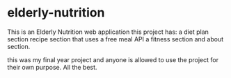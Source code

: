 # elderly-nutrition
This is an Elderly Nutrition web application
this project has:
a diet plan section
recipe section that uses a free meal API
a fitness section and
about section.

this was my final year project and anyone is allowed to use the project for their own purpose.
All the best.
